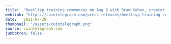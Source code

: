 ```yaml
---
title:  "Beetlisp training commences on Aug 9 with Bram Cohen, creator of Beet"
weblink: "https://cointelegraph.com/press-releases/beetlisp-training-commences-on-aug-9-with-bram-cohen-creator-of-beet"
date:   2021-07-29
thumbnail: "/assets/cointelegraph.png"
source: cointelegraph.com
jumbotron: false
---
```

